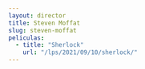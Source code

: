 ```yaml
---
layout: director
title: Steven Moffat
slug: steven-moffat
peliculas:
  - title: "Sherlock"
    url: "/lps/2021/09/10/sherlock/"
---
```


